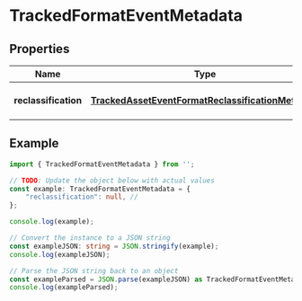 
# TrackedFormatEventMetadata


## Properties

Name | Type | Description | Notes
------------ | ------------- | ------------- | -------------
**reclassification** | [**TrackedAssetEventFormatReclassificationMetadata**](TrackedAssetEventFormatReclassificationMetadata) |  | [optional] [default to undefined]

## Example

```typescript
import { TrackedFormatEventMetadata } from '';

// TODO: Update the object below with actual values
const example: TrackedFormatEventMetadata = {
    "reclassification": null, // 
};

console.log(example);

// Convert the instance to a JSON string
const exampleJSON: string = JSON.stringify(example);
console.log(exampleJSON);

// Parse the JSON string back to an object
const exampleParsed = JSON.parse(exampleJSON) as TrackedFormatEventMetadata;
console.log(exampleParsed);
```




